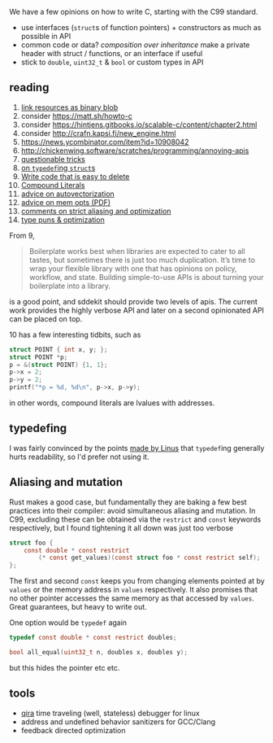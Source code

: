 We have a few opinions on how to write C, starting with the C99 standard.

- use interfaces (`struct`s of function pointers) + constructors as much as possible in API
- common code or data? _composition over inheritance_ make a private header with struct / functions, or an interface if useful
- stick to `double`, `uint32_t` & `bool` or custom types in API 

## reading
1. [link resources as binary blob](http://smackerelofopinion.blogspot.fr/2015/12/incorporating-and-accesses-binary-data.html?m=1)
2. consider https://matt.sh/howto-c
3. consider https://hintjens.gitbooks.io/scalable-c/content/chapter2.html
4. consider http://crafn.kapsi.fi/new_engine.html
5. https://news.ycombinator.com/item?id=10908042
6. http://chickenwing.software/scratches/programming/annoying-apis
7. [questionable tricks](http://stackoverflow.com/questions/599365/what-is-your-favorite-c-programming-trick?rq=1)
8. [on `typedef`ing `struct`s](http://yarchive.net/comp/linux/typedefs.html)
9. [Write code that is easy to delete](http://programmingisterrible.com/post/139222674273/write-code-that-is-easy-to-delete-not-easy-to)
10. [Compound Literals](http://www.drdobbs.com/the-new-c-compound-literals/184401404)
11. [advice on autovectorization](http://locklessinc.com/articles/vectorize/)
12. [advice on mem opts (PDF)](http://www.research.scea.com/research/pdfs/GDC2003_Memory_Optimization_18Mar03.pdf)
13. [comments on strict aliasing and optimization](http://blog.regehr.org/archives/1307)
14. [type puns & optimization](http://blog.regehr.org/archives/959)

From 9, 

> Boilerplate works best when libraries are expected to cater to all tastes, but sometimes there is just too much duplication. It’s time to wrap your flexible library with one that has opinions on policy, workflow, and state. Building simple-to-use APIs is about turning your boilerplate into a library.

is a good point, and sddekit should provide two levels of apis. The current work provides the highly verbose API and later on a second opinionated API can be placed on top.

10 has a few interesting tidbits, such as 
```c
struct POINT { int x, y; };
struct POINT *p;
p = &(struct POINT) {1, 1};
p->x = 2;
p->y = 2;
printf("*p = %d, %d\n", p->x, p->y);
```
in other words, compound literals are lvalues with addresses.

## typedefing

I was fairly convinced by the points [made by Linus](http://yarchive.net/comp/linux/typedefs.html) that `typedef`ing generally hurts readability, so I'd prefer not using it.

## Aliasing and mutation

Rust makes a good case, but fundamentally they are baking a few best practices into their compiler: avoid simultaneous aliasing and mutation. In C99, excluding these can be obtained via the `restrict` and `const` keywords respectively, but I found tightening it all down was just too verbose

```c
struct foo {
    const double * const restrict
        (* const get_values)(const struct foo * const restrict self);
};
```

The first and second `const` keeps you from changing elements pointed at by `values` or the memory address in `values` respectively. It also promises that no other pointer accesses the same memory as that accessed by `values`. Great guarantees, but heavy to write out.

One option would be `typedef` again
```c
typedef const double * const restrict doubles;

bool all_equal(uint32_t n, doubles x, doubles y);
```
but this hides the pointer etc etc.

## tools

- [qira](http://qira.me/) time traveling (well, stateless) debugger for linux
- address and undefined behavior sanitizers for GCC/Clang
- feedback directed optimization